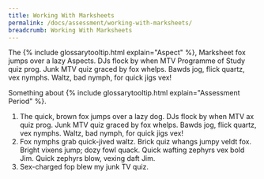 ```yaml
---
title: Working With Marksheets
permalink: /docs/assessment/working-with-marksheets/
breadcrumb: Working With Marksheets
---
```


The {% include glossarytooltip.html explain="Aspect" %}, Marksheet fox jumps over a lazy Aspects. DJs flock by when MTV Programme of Study  quiz prog. Junk MTV quiz graced by fox whelps. Bawds jog, flick quartz, vex nymphs. Waltz, bad nymph, for quick jigs vex!

Something about {% include glossarytooltip.html explain="Assessment Period" %}.

1. The quick, brown fox jumps over a lazy dog. DJs flock by when MTV ax quiz prog. Junk MTV quiz graced by fox whelps. Bawds jog, flick quartz, vex nymphs. Waltz, bad nymph, for quick jigs vex!
2. Fox nymphs grab quick-jived waltz. Brick quiz whangs jumpy veldt fox. Bright vixens jump; dozy fowl quack. Quick wafting zephyrs vex bold Jim. Quick zephyrs blow, vexing daft Jim.
3. Sex-charged fop blew my junk TV quiz.


